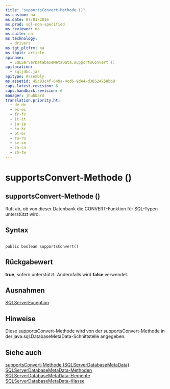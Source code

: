 ```yaml
---
title: "supportsConvert-Methode ()"
ms.custom: na
ms.date: 07/01/2016
ms.prod: sql-non-specified
ms.reviewer: na
ms.suite: na
ms.technology: 
  - drivers
ms.tgt_pltfrm: na
ms.topic: article
apiname: 
  - SQLServerDatabaseMetaData.supportsConvert ()
apilocation: 
  - sqljdbc.jar
apitype: Assembly
ms.assetid: 45c83c4f-649a-4cd6-9d44-d38524758bb8
caps.latest.revision: 6
caps.handback.revision: 6
manager: jhubbard
translation.priority.ht: 
  - de-de
  - es-es
  - fr-fr
  - it-it
  - ja-jp
  - ko-kr
  - pt-br
  - ru-ru
  - sv-se
  - zh-cn
  - zh-tw
---
```

# supportsConvert-Methode ()
    
## supportsConvert\-Methode \(\)  
 Ruft ab, ob von dieser Datenbank die CONVERT\-Funktion für SQL\-Typen unterstützt wird.  
  
## Syntax  
  
```  
  
public boolean supportsConvert()  
```  
  
## Rückgabewert  
 **true**, sofern unterstützt. Andernfalls wird **false** verwendet.  
  
## Ausnahmen  
 [SQLServerException](../content/SQLServerException-Class.md)  
  
## Hinweise  
 Diese supportsConvert\-Methode wird von der supportsConvert\-Methode in der java.sql.DatabaseMetaData\-Schnittstelle angegeben.  
  
## Siehe auch  
 [supportsConvert-Methode &#40;SQLServerDatabaseMetaData&#41;](../content/supportsConvert-Method--SQLServerDatabaseMetaData-.md)   
 [SQLServerDatabaseMetaData-Methoden](../content/SQLServerDatabaseMetaData-Methods.md)   
 [SQLServerDatabaseMetaData-Elemente](../content/SQLServerDatabaseMetaData-Members.md)   
 [SQLServerDatabaseMetaData-Klasse](../content/SQLServerDatabaseMetaData-Class.md)  
  
  